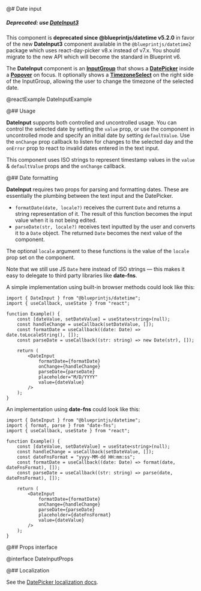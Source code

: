 @# Date input

<div class="@ns-callout @ns-intent-danger @ns-icon-error @ns-callout-has-body-content">
    <h5 class="@ns-heading">

Deprecated: use [**DateInput3**](#datetime2/date-input3)

</h5>

This component is **deprecated since @blueprintjs/datetime v5.2.0** in favor of the new
**DateInput3** component available in the `@blueprintjs/datetime2` package which uses
react-day-picker v8.x instead of v7.x. You should migrate to the new API which will become the
standard in Blueprint v6.

</div>

The **DateInput** component is an [**InputGroup**](#core/components/input-group)
that shows a [**DatePicker**](#datetime/datepicker) inside a [**Popover**](#core/components/popover)
on focus. It optionally shows a [**TimezoneSelect**](#datetime/timezone-select) on the right side of
the InputGroup, allowing the user to change the timezone of the selected date.

@reactExample DateInputExample

@## Usage

**DateInput** supports both controlled and uncontrolled usage. You can control
the selected date by setting the `value` prop, or use the component in
uncontrolled mode and specify an initial date by setting `defaultValue`.
Use the `onChange` prop callback to listen for changes to the selected day and
the `onError` prop to react to invalid dates entered in the text input.

This component uses ISO strings to represent timestamp values in the `value` & `defaultValue` props
and the `onChange` callback.

@## Date formatting

**DateInput** requires two props for parsing and formatting dates. These are essentially the plumbing
between the text input and the DatePicker.

-   `formatDate(date, locale?)` receives the current `Date` and returns a string representation of it.
    The result of this function becomes the input value when it is not being edited.
-   `parseDate(str, locale?)` receives text inputted by the user and converts it to a `Date` object.
    The returned `Date` becomes the next value of the component.

The optional `locale` argument to these functions is the value of the `locale` prop set on the component.

Note that we still use JS `Date` here instead of ISO strings &mdash; this makes it easy to delegate to
third party libraries like **date-fns**.

A simple implementation using built-in browser methods could look like this:

```tsx
import { DateInput } from "@blueprintjs/datetime";
import { useCallback, useState } from "react";

function Example() {
    const [dateValue, setDateValue] = useState<string>(null);
    const handleChange = useCallback(setDateValue, []);
    const formatDate = useCallback((date: Date) => date.toLocaleString(), []);
    const parseDate = useCallback((str: string) => new Date(str), []);

    return (
        <DateInput
            formatDate={formatDate}
            onChange={handleChange}
            parseDate={parseDate}
            placeholder="M/D/YYYY"
            value={dateValue}
        />
    );
}
```

An implementation using **date-fns** could look like this:

```tsx
import { DateInput } from "@blueprintjs/datetime";
import { format, parse } from "date-fns";
import { useCallback, useState } from "react";

function Example() {
    const [dateValue, setDateValue] = useState<string>(null);
    const handleChange = useCallback(setDateValue, []);
    const dateFnsFormat = "yyyy-MM-dd HH:mm:ss";
    const formatDate = useCallback((date: Date) => format(date, dateFnsFormat), []);
    const parseDate = useCallback((str: string) => parse(date, dateFnsFormat), []);

    return (
        <DateInput
            formatDate={formatDate}
            onChange={handleChange}
            parseDate={parseDate}
            placeholder={dateFnsFormat}
            value={dateValue}
        />
    );
}
```

@## Props interface

@interface DateInputProps

@## Localization

See the [DatePicker localization docs](#datetime/datepicker.localization).
